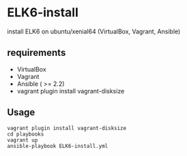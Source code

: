 # ELK6-install
install ELK6 on ubuntu/xenial64 (VirtualBox, Vagrant, Ansible)

## requirements
* VirtualBox
* Vagrant
* Ansible ( >= 2.2)
* vagrant plugin install vagrant-disksize
## Usage
    vagrant plugin install vagrant-disksize
    cd playbooks
    vagrant up
    ansible-playbook ELK6-install.yml
